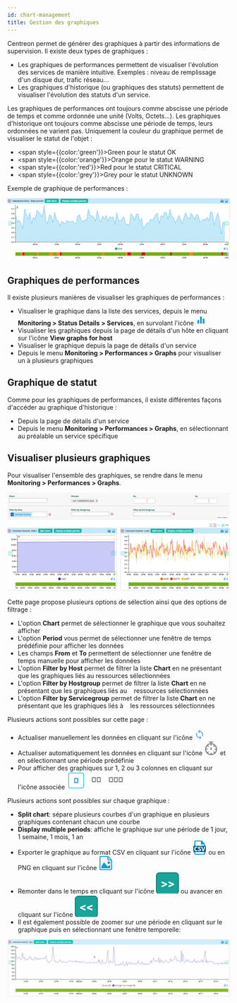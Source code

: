 ```yaml
---
id: chart-management
title: Gestion des graphiques
---
```


Centreon permet de générer des graphiques à partir des informations de supervision. Il existe deux types de graphiques :

* Les graphiques de performances permettent de visualiser l'évolution des services de manière intuitive. Exemples :
  niveau de remplissage d'un disque dur, trafic réseau...
* Les graphiques d'historique (ou graphiques des statuts) permettent de visualiser l'évolution des statuts d'un service.

Les graphiques de performances ont toujours comme abscisse une période de temps et comme ordonnée une unité (Volts,
Octets...).
Les graphiques d'historique ont toujours comme abscisse une période de temps, leurs ordonnées ne varient pas. Uniquement
la couleur du graphique permet de visualiser le statut de l'objet :

* <span style={{color:'green'}}>Green</span> pour le statut OK 
* <span style={{color:'orange'}}>Orange</span> pour le statut WARNING
* <span style={{color:'red'}}>Red</span> pour le statut CRITICAL
* <span style={{color:'grey'}}>Grey</span> pour le statut UNKNOWN

Exemple de graphique de performances :

![image](../assets/metrology/01perf_graph.png)

## Graphiques de performances

Il existe plusieurs manières de visualiser les graphiques de performances :

* Visualiser le graphique dans la liste des services, depuis le menu **Monitoring \> Status Details \> Services**, en
  survolant l'icône ![image](../assets/common/column-chart.png)
* Visualiser les graphiques depuis la page de détails d'un hôte en cliquant sur l'icône  **View graphs for host**
* Visualiser le graphique depuis la page de détails d'un service
* Depuis le menu **Monitoring \> Performances \> Graphs** pour visualiser un à plusieurs graphiques

## Graphique de statut

Comme pour les graphiques de performances, il existe différentes façons d'accéder au graphique d'historique :

* Depuis la page de détails d'un service
* Depuis le menu **Monitoring \> Performances \> Graphs**, en sélectionnant au préalable un service spécifique

## Visualiser plusieurs graphiques

Pour visualiser l'ensemble des graphiques, se rendre dans le menu **Monitoring \> Performances \> Graphs**.

![image](../assets/metrology/01graph_list.png)

Cette page propose plusieurs options de sélection ainsi que des options de filtrage :

* L'option **Chart** permet de sélectionner le graphique que vous souhaitez afficher
* L'option **Period** vous permet de sélectionner une fenêtre de temps prédéfinie pour afficher les données
* Les champs **From** et **To** permettent de sélectionner une fenêtre de temps manuelle pour afficher les données
* L'option **Filter by Host** permet de filtrer la liste **Chart** en ne présentant que les graphiques liés au
  ressources sélectionnées
* L'option **Filter by Hostgroup** permet de filtrer la liste **Chart** en ne présentant que les graphiques liés au
   ressources sélectionnées
* L'option **Filter by Servicegroup** permet de filtrer la liste **Chart** en ne présentant que les graphiques liés à
   les ressources sélectionnées

Plusieurs actions sont possibles sur cette page :

* Actualiser manuellement les données en cliquant sur l'icône ![image](../assets/common/refresh.png)
* Actualiser automatiquement les données en cliquant sur l'icône ![image](../assets/common/timer-gray.png) et en sélectionnant
  une période prédéfinie
* Pour afficher des graphiques sur 1, 2 ou 3 colonnes en cliquant sur l'icône associée ![image](../assets/metrology/columns_selection.png)

Plusieurs actions sont possibles sur chaque graphique :

* **Split chart**: sépare plusieurs courbes d'un graphique en plusieurs graphiques contenant chacun une courbe
* **Display multiple periods**: affiche le graphique sur une période de 1 jour, 1 semaine, 1 mois, 1 an
* Exporter le graphique au format CSV en cliquant sur l'icône ![image](../assets/common/csv.png) ou en PNG en cliquant sur
  l'icône ![image](../assets/common/png.png)
* Remonter dans le temps en cliquant sur l'icône ![image](../assets/metrology/right_arrow.png) ou avancer en cliquant sur
  l'icône ![image](../assets/metrology/left_arrow.png)
* Il est également possible de zoomer sur une période en cliquant sur le graphique puis en sélectionnant une fenêtre
  temporelle:

![image](../assets/metrology/chart_zoom.gif)
